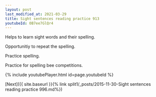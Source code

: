 ```yaml
---
layout: post
last_modified_at: 2021-03-29
title: Sight sentences reading practice 913
youtubeId: 0B7ee7GlQr4
---
```

 
 
Helps to learn sight words and their spelling.

Opportunitiy to repeat the spelling. 

Practice spelling. 
 
Practice for spelling bee competitions. 
 
{% include youtubePlayer.html id=page.youtubeId %}
 
 

[Next]({{ site.baseurl }}{% link  split1/_posts/2015-11-30-Sight sentences reading practice 996.md%})
 
